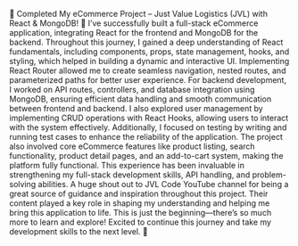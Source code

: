 🚀 Completed My eCommerce Project – Just Value Logistics (JVL) with React & MongoDB! 🎉
I’ve successfully built a full-stack eCommerce application, integrating React for the frontend and MongoDB for the backend. Throughout this journey, I gained a deep understanding of React fundamentals, including components, props, state management, hooks, and styling, which helped in building a dynamic and interactive UI. Implementing React Router allowed me to create seamless navigation, nested routes, and parameterized paths for better user experience.
For backend development, I worked on API routes, controllers, and database integration using MongoDB, ensuring efficient data handling and smooth communication between frontend and backend. I also explored user management by implementing CRUD operations with React Hooks, allowing users to interact with the system effectively. Additionally, I focused on testing by writing and running test cases to enhance the reliability of the application.
The project also involved core eCommerce features like product listing, search functionality, product detail pages, and an add-to-cart system, making the platform fully functional. This experience has been invaluable in strengthening my full-stack development skills, API handling, and problem-solving abilities.
A huge shout out to JVL Code YouTube channel for being a great source of guidance and inspiration throughout this project. Their content played a key role in shaping my understanding and helping me bring this application to life.
This is just the beginning—there’s so much more to learn and explore! Excited to continue this journey and take my development skills to the next level. 🚀
